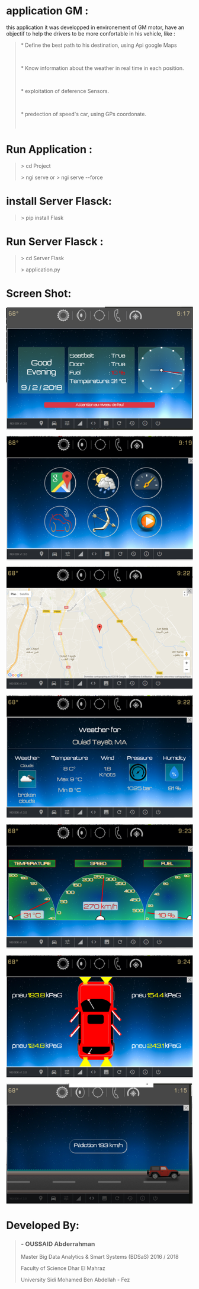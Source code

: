 <h1>application GM : </h1>

this application it was developped in environement of GM motor, have an objectif to help the drivers to be more confortable in his vehicle, like : </br>


> <p> * Define the best path to his destination, using Api google Maps</p><br>
> <p> * Know information about the weather in real time in each position.</p> <br>
> <p> * exploitation of deference Sensors.</p><br>
> <p> * predection of speed's car, using GPs coordonate.</p><br>

# Run Application :

> <p>> cd Project</p> 
> <p>> ngi serve or > ngi serve --force</p>

# install Server Flasck:

> <p>> pip install Flask</p>

# Run Server Flasck :

> <p>> cd Server Flask</p>
> <p>> application.py</p>

# Screen Shot:

<img src="https://github.com/OussMan/app/blob/ouss/Screenshots/Accueil.png"/><br>

<img src="https://github.com/OussMan/app/blob/ouss/Screenshots/Menu.png"/><br>

<img src="https://github.com/OussMan/app/blob/ouss/Screenshots/Map.png"/><br>

<img src="https://github.com/OussMan/app/blob/ouss/Screenshots/Weather.png"/><br>

<img src="https://github.com/OussMan/app/blob/ouss/Screenshots/Speed.png"/><br>

<img src="https://github.com/OussMan/app/blob/ouss/Screenshots/Car.png"/><br>

<img src="https://github.com/OussMan/app/blob/ouss/Screenshots/Predection.png"/><br>

# Developed By:
> <p> <h3>- OUSSAID Abderrahman</h3> </p>
> <p> <h3- ED-DAOUDY Abdelouahed</h3><p/>
> <p> <h3- AJEDDIG Mohammed </h3></p>
> <p>Master Big Data Analytics & Smart Systems (BDSaS) 2016 / 2018</p>
> <p>Faculty of Science Dhar El Mahraz</p>
> <p>University Sidi Mohamed Ben Abdellah - Fez</p>
